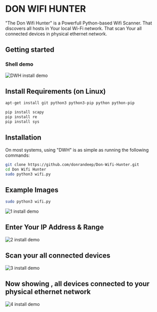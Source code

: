<!-- start_ppi_description -->

# DON WIFI HUNTER 

"The Don Wifi Hunter"  is a Powerfull Python-based Wifi Scanner.
That discovers all hosts in Your local Wi-Fi network. That scan Your all connected devices in physical ethernet network.  



## Getting started


### Shell demo

![DWH install demo](https://github.com/donrandeep/Don-Wifi-Hunter/blob/master/Images/gif1.gif)


## Install Requirements (on Linux)

```bash
apt-get install git python3 python3-pip python python-pip

pip install scapy
pip install re
pip install sys
```


## Installation

On most systems, using "DWH" is as simple as running the following commands:

```bash
git clone https://github.com/donrandeep/Don-Wifi-Hunter.git
cd Don Wifi Hunter
sudo python3 wifi.py
```
## Example Images
```bash
sudo python3 wifi.py
```
![1 install demo](https://github.com/donrandeep/Don-Wifi-Hunter/blob/master/Images/image1.png)

## Enter Your IP Address & Range 
![2 install demo](https://github.com/donrandeep/Don-Wifi-Hunter/blob/master/Images/image2.png)

## Scan your all connected devices
![3 install demo](https://github.com/donrandeep/Don-Wifi-Hunter/blob/master/Images/image3.png)

## Now showing , all devices connected to your physical ethernet network
![4 install demo](https://github.com/donrandeep/Don-Wifi-Hunter/blob/master/Images/image4.png)
<!-- stop_ppi_description -->


